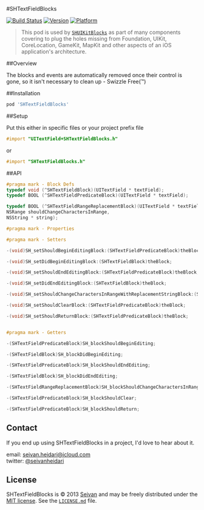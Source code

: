 #SHTextFieldBlocks

[![Build Status](https://travis-ci.org/seivan/SHTextFieldBlocks.png?branch=master)](https://travis-ci.org/seivan/SHTextFieldBlocks)
[![Version](http://cocoapod-badges.herokuapp.com/v/SHTextFieldBlocks/badge.png)](http://cocoadocs.org/docsets/SHTextFieldBlocks)
[![Platform](http://cocoapod-badges.herokuapp.com/p/SHTextFieldBlocks/badge.png)](http://cocoadocs.org/docsets/SHTextFieldBlocks)

> This pod is used by [`SHUIKitBlocks`](https://github.com/seivan/SHUIKitBlocks) as part of many components covering to plug the holes missing from Foundation, UIKit, CoreLocation, GameKit, MapKit and other aspects of an iOS application's architecture.

##Overview

The blocks and events are automatically removed once their control is gone, so it isn't necessary to clean up - Swizzle Free(™)

##Installation

```ruby
pod 'SHTextFieldBlocks'
```


##Setup

Put this either in specific files or your project prefix file
```objective-c
#import "UITextField+SHTextFieldBlocks.h"
```
or
```objective-c
#import "SHTextFieldBlocks.h"
```

##API

```objective-c
#pragma mark - Block Defs
typedef void (^SHTextFieldBlock)(UITextField * textField);
typedef BOOL (^SHTextFieldPredicateBlock)(UITextField * textField);

typedef BOOL (^SHTextFieldRangeReplacementBlock)(UITextField * textField,
NSRange shouldChangeCharactersInRange,
NSString * string);

#pragma mark - Properties

#pragma mark - Setters

-(void)SH_setShouldBeginEditingBlock:(SHTextFieldPredicateBlock)theBlock;

-(void)SH_setDidBeginEditingBlock:(SHTextFieldBlock)theBlock;

-(void)SH_setShouldEndEditingBlock:(SHTextFieldPredicateBlock)theBlock;

-(void)SH_setDidEndEditingBlock:(SHTextFieldBlock)theBlock;

-(void)SH_setShouldChangeCharactersInRangeWithReplacementStringBlock:(SHTextFieldRangeReplacementBlock)theBlock;

-(void)SH_setShouldClearBlock:(SHTextFieldPredicateBlock)theBlock;

-(void)SH_setShouldReturnBlock:(SHTextFieldPredicateBlock)theBlock;


#pragma mark - Getters

-(SHTextFieldPredicateBlock)SH_blockShouldBeginEditing;

-(SHTextFieldBlock)SH_blockDidBeginEditing;

-(SHTextFieldPredicateBlock)SH_blockShouldEndEditing;

-(SHTextFieldBlock)SH_blockDidEndEditing;

-(SHTextFieldRangeReplacementBlock)SH_blockShouldChangeCharactersInRangeWithReplacementString;

-(SHTextFieldPredicateBlock)SH_blockShouldClear;

-(SHTextFieldPredicateBlock)SH_blockShouldReturn;


```



Contact
-------

If you end up using SHTextFieldBlocks in a project, I'd love to hear about it.

email: [seivan.heidari@icloud.com](mailto:seivan.heidari@icloud.com)  
twitter: [@seivanheidari](https://twitter.com/seivanheidari)

## License

SHTextFieldBlocks is © 2013 [Seivan](http://www.github.com/seivan) and may be freely
distributed under the [MIT license](http://opensource.org/licenses/MIT).
See the [`LICENSE.md`](https://github.com/seivan/SHTextFieldBlocks/blob/master/LICENSE.md) file.
